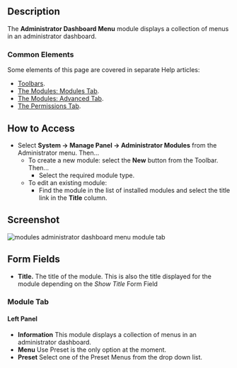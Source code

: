 <!-- Filename: Help4.x:Admin_Modules:_Administrator_Dashboard_Menu/ Display title: Modules: Administrator Dashboard Menu -->

## Description

The **Administrator Dashboard Menu** module displays a collection
of menus in an administrator dashboard.

### Common Elements

Some elements of this page are covered in separate Help articles:

* [Toolbars](jdocmanual?article=help/common-elements/toolbars).
* [The Modules: Modules Tab](jdocmanual?article=help/modules/modules-module-tab).
* [The Modules: Advanced Tab](jdocmanual?article=help/modules/modules-advanced-tab).
* [The Permissions Tab](jdocmanual?article=help/common-elements/edit-permissions).

## How to Access

- Select **System → Manage Panel → Administrator Modules** from
  the Administrator menu. Then...
  - To create a new module: select the **New** button from the Toolbar.
    Then...
    - Select the required module type.
  - To edit an existing module:
    - Find the module in the list of installed modules and select the
      title link in the **Title** column.

## Screenshot

![modules administrator dashboard menu module tab](../../../en/images/modules-admin/modules-administrator-dashboard-menu-module-tab.png)

## Form Fields

- **Title.** The title of the module. This is also the title displayed
  for the module depending on the *Show Title* Form Field

### Module Tab

#### Left Panel

- **Information** This module displays a collection of menus in an
  administrator dashboard.
- **Menu** Use Preset is the only option at the moment.
- **Preset** Select one of the Preset Menus from the drop down list.
